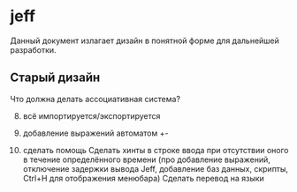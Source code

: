 # jeff

Данный документ излагает дизайн в понятной форме для дальнейшей разработки.

## Старый дизайн

Что должна делать ассоциативная система?

8. всё импортируется/экспортируется
11. добавление выражений автоматом +-

1. сделать помощь
Сделать хинты в строке ввода при отсутствии оного в течение определённого времени (про добавление выражений, отключение задержки вывода Jeff, добавление баз данных, скрипты, Ctrl+H для отображения менюбара)
Сделать перевод на языки
